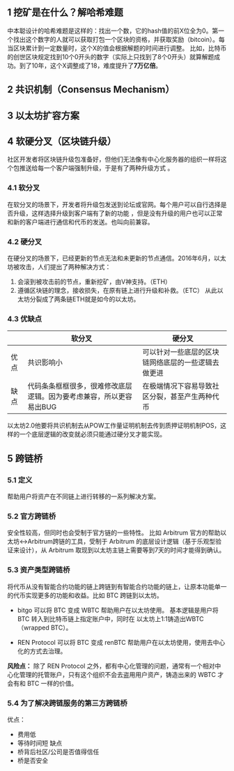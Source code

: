 ## 1 挖矿是在什么？解哈希难题
中本聪设计的哈希难题是这样的：找出一个数，它的hash值的前X位全为0。第一个找出这个数字的人就可以获取打包一个区块的资格，并获取奖励（bitcoin）。每当区块累计到一定数量时，这个X的值会根据解题的时间进行调整。
比如，比特币的创世区块规定找到10个0开头的数字（实际上只找到了8个0开头）就算解题成功。到了10年，这个X调整成了18，难度提升了**7万亿倍**。

## 2 共识机制（Consensus Mechanism）


## 3 以太坊扩容方案

## 4 软硬分叉（区块链升级）
社区开发者将区块链升级包准备好，但他们无法像有中心化服务器的组织一样将这个包推送给每一个客户端强制升级，于是有了两种升级方式 。
### 4.1 软分叉
在软分叉的场景下，开发者将升级包发送到论坛或官网。每个用户可以自行选择是否升级，这样选择升级到客户端有了新的功能 ，但是没有升级的用户也可以正常和新的客户端进行通信和代币的发送。也叫向前兼容。

### 4.2 硬分叉
在硬分叉的场景下，已经更新的节点无法和未更新的节点通信。2016年6月，以太坊被攻击，人们提出了两种解决方式：
1. 会滚到被攻击前的节点，重新挖矿，由V神支持。（ETH）
2. 遵循区块链的理念，接收损失，在原有链上进行升级和补救。（ETC）
从此以太坊分裂成了两条链ETH就是如今的以太坊。

### 4.3 优缺点
|      | 软分叉                                                              | 硬分叉                                             |
| ---- | ------------------------------------------------------------------- | -------------------------------------------------- |
| 优点 | 共识影响小                                                          | 可以针对一些底层的区块链网络底层的一些逻辑去做更进 |
| 缺点 | 代码条条框框很多，很难修改底层逻辑。因为要考虑兼容，所以更容易出BUG | 在极端情况下容易导致社区分裂，甚至产生两种代币     | 

以太坊2.0他要将共识机制去从POW工作量证明机制去传到质押证明机制POS，这样的一个底层逻辑的改变就必须只能通过硬分叉才能实现。


## 5 跨链桥
### 5.1 定义
帮助用户将资产在不同链上进行转移的一系列解决方案。

### 5.2 官方跨链桥
安全性较高，但同时也会受制于官方链的一些特性。
比如 Arbitrum 官方的帮助以太坊<->Arbitrum跨链的工具，受制于 Arbitrum 的底层设计逻辑（基于乐观型验证来设计），从 Arbitrum 取现到以太坊主链上需要等到7天的时间才能得到确认。


### 5.3 资产类型跨链桥
将代币从没有智能合约功能的链上跨链到有智能合约功能的链上，让原本功能单一的代币实现更多的功能和收益。比如 BTC 跨链到以太坊。

- bitgo
可以将 BTC 变成 WBTC 帮助用户在以太坊使用。 基本逻辑是用户将 BTC 转入到比特币链上指定账户中，同时在 以太坊上1:1铸造出WBTC（wrapped BTC）。

- REN Protocol
可以将 BTC 变成 renBTC 帮助用户在以太坊使用，使用去中心化的方式去治理。 

**风险点：** 除了 REN Protocol 之外，都有中心化管理的问题，通常有一个相对中心化管理的托管账户，只有这个组织不会去盗用用户资产，铸造出来的 WBTC 才会有和 BTC 一样的价值。


### 5.4 为了解决跨链服务的第三方跨链桥
优点：
- 费用低
- 等待时间短
缺点
- 桥背后社区/公司是否值得信任
- 桥是否安全


